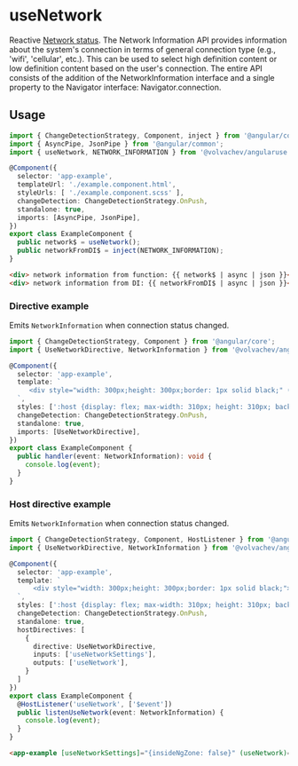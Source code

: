 # useNetwork

Reactive [Network status](https://developer.mozilla.org/en-US/docs/Web/API/Network_Information_API). The Network Information API provides information about the system's connection in terms of general connection type (e.g., 'wifi', 'cellular', etc.).
This can be used to select high definition content or low definition content based on the user's connection.
The entire API consists of the addition of the NetworkInformation interface and a single property to the Navigator interface: Navigator.connection.

## Usage

```ts
import { ChangeDetectionStrategy, Component, inject } from '@angular/core';
import { AsyncPipe, JsonPipe } from '@angular/common';
import { useNetwork, NETWORK_INFORMATION } from '@volvachev/angularuse';

@Component({
  selector: 'app-example',
  templateUrl: './example.component.html',
  styleUrls: [ './example.component.scss' ],
  changeDetection: ChangeDetectionStrategy.OnPush,
  standalone: true,
  imports: [AsyncPipe, JsonPipe],
})
export class ExampleComponent {
  public network$ = useNetwork();
  public networkFromDI$ = inject(NETWORK_INFORMATION);
}
```

```html
<div> network information from function: {{ network$ | async | json }}</div>
<div> network information from DI: {{ networkFromDI$ | async | json }}</div>
```

### Directive example

Emits `NetworkInformation` when connection status changed.

```ts
import { ChangeDetectionStrategy, Component } from '@angular/core';
import { UseNetworkDirective, NetworkInformation } from '@volvachev/angularuse';

@Component({
  selector: 'app-example',
  template: `
     <div style="width: 300px;height: 300px;border: 1px solid black;" (useNetwork)="handler($event)">test</div>
  `,
  styles: [':host {display: flex; max-width: 310px; height: 310px; background: aquamarine;}'],
  changeDetection: ChangeDetectionStrategy.OnPush,
  standalone: true,
  imports: [UseNetworkDirective],
})
export class ExampleComponent {
  public handler(event: NetworkInformation): void {
    console.log(event);
  }
}
```

### Host directive example

Emits `NetworkInformation` when connection status changed.

```ts
import { ChangeDetectionStrategy, Component, HostListener } from '@angular/core';
import { UseNetworkDirective, NetworkInformation } from '@volvachev/angularuse';

@Component({
  selector: 'app-example',
  template: `
      <div style="width: 300px;height: 300px;border: 1px solid black;">example</div>
  `,
  styles: [':host {display: flex; max-width: 310px; height: 310px; background: aquamarine;}'],
  changeDetection: ChangeDetectionStrategy.OnPush,
  standalone: true,
  hostDirectives: [
    {
      directive: UseNetworkDirective,
      inputs: ['useNetworkSettings'],
      outputs: ['useNetwork'],
    }
  ]
})
export class ExampleComponent {
  @HostListener('useNetwork', ['$event'])
  public listenUseNetwork(event: NetworkInformation) {
    console.log(event);
  }
}
```

```html
<app-example [useNetworkSettings]="{insideNgZone: false}" (useNetwork)="listenUseNetwork($event)"></app-example>
```